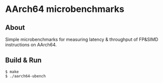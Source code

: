 # AArch64 microbenchmarks

## About

Simple microbenchmarks for measuring latency & throughput of FP&SIMD instructions on AArch64.

## Build & Run

```console
$ make
$ ./aarch64-ubench
```
